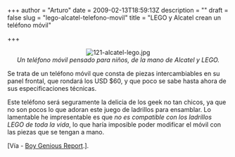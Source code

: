 +++
author = "Arturo"
date = 2009-02-13T18:59:13Z
description = ""
draft = false
slug = "lego-alcatel-telefono-movil"
title = "LEGO y Alcatel crean un teléfono móvil"

+++

<p align="center"><img src="http://geeksan.com/wp-content/uploads/import/121-alcatel-lego.jpg" alt="121-alcatel-lego.jpg" /><br /><cite>Un teléfono móvil pensado para niños, de la mano de Alcatel y LEGO.</cite></p>

<p>Se trata de un teléfono móvil que consta de piezas intercambiables en su panel frontal, que rondará los USD $60, y que poco se sabe hasta ahora de sus especificaciones técnicas.</p>

<p>Este teléfono será seguramente la delicia de los geek no tan chicos, ya que no son pocos lo que adoran este juego de ladrillos para ensamblar. Lo lamentable he impresentable es que <em>no es compatible con los ladrillos LEGO de toda la vida</em>, lo que haría imposible poder modificar el móvil con las piezas que se tengan a mano.</p>

<p>[Vía - <a href="http://geek.cl/wp-content/uploads/2009/02/#comment-394946">Boy Genious Report</a>.].</p>